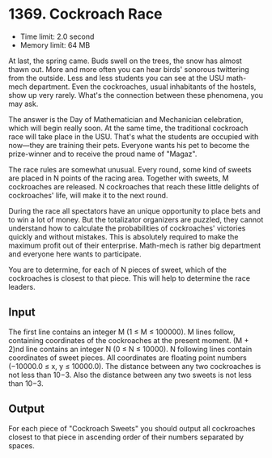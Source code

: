 # 1369. Cockroach Race
 * Time limit: 2.0 second
 * Memory limit: 64 MB

At last, the spring came. Buds swell on the trees, the snow has almost thawn out. More and more often you can hear birds' sonorous twittering from the outside. Less and less students you can see at the USU math-mech department. Even the cockroaches, usual inhabitants of the hostels, show up very rarely.
What's the connection between these phenomena, you may ask.

The answer is the Day of Mathematician and Mechanician celebration, which will begin really soon. At the same time, the traditional cockroach race will take place in the USU. That's what the students are occupied with now—they are training their pets. Everyone wants his pet to become the prize-winner and to receive the proud name of "Magaz".

The race rules are somewhat unusual. Every round, some kind of sweets are placed in N points of the racing area. Together with sweets, M cockroaches are released. N cockroaches that reach these little delights of cockroaches' life, will make it to the next round.

During the race all spectators have an unique opportunity to place bets and to win a lot of money. But the totalizator organizers are puzzled, they cannot understand how to calculate the probabilities of cockroaches' victories quickly and without mistakes. This is absolutely required to make the maximum profit out of their enterprise. Math-mech is rather big department and everyone here wants to participate.

You are to determine, for each of N pieces of sweet, which of the cockroaches is closest to that piece. This will help to determine the race leaders.
## Input
The first line contains an integer M (1 ≤ M ≤ 100000). M lines follow, containing coordinates of the cockroaches at the present moment. (M + 2)nd line contains an integer N (0 ≤ N ≤ 10000). N following lines contain coordinates of sweet pieces. All coordinates are floating point numbers (−10000.0 ≤ x, y ≤ 10000.0). The distance between any two cockroaches is not less than 10−3. Also the distance between any two sweets is not less than 10−3.
## Output
For each piece of "Cockroach Sweets" you should output all cockroaches closest to that piece in ascending order of their numbers separated by spaces.